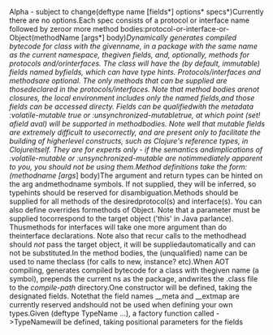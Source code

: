 Alpha - subject to change(deftype name [fields*]  options* specs*)Currently there are no options.Each spec consists of a protocol or interface name followed by zeroor more method bodies:protocol-or-interface-or-Object(methodName [args*] body)*Dynamically generates compiled bytecode for class with the givenname, in a package with the same name as the current namespace, thegiven fields, and, optionally, methods for protocols and/orinterfaces. The class will have the (by default, immutable) fields named byfields, which can have type hints. Protocols/interfaces and methodsare optional. The only methods that can be supplied are thosedeclared in the protocols/interfaces.  Note that method bodies arenot closures, the local environment includes only the named fields,and those fields can be accessed directy. Fields can be qualifiedwith the metadata :volatile-mutable true or :unsynchronized-mutabletrue, at which point (set! afield aval) will be supported in methodbodies. Note well that mutable fields are extremely difficult to usecorrectly, and are present only to facilitate the building of higherlevel constructs, such as Clojure's reference types, in Clojureitself. They are for experts only - if the semantics andimplications of :volatile-mutable or :unsynchronized-mutable are notimmediately apparent to you, you should not be using them.Method definitions take the form:(methodname [args*] body)The argument and return types can be hinted on the arg andmethodname symbols. If not supplied, they will be inferred, so typehints should be reserved for disambiguation.Methods should be supplied for all methods of the desiredprotocol(s) and interface(s). You can also define overrides formethods of Object. Note that a parameter must be supplied tocorrespond to the target object ('this' in Java parlance). Thusmethods for interfaces will take one more argument than do theinterface declarations. Note also that recur calls to the methodhead should *not* pass the target object, it will be suppliedautomatically and can not be substituted.In the method bodies, the (unqualified) name can be used to name theclass (for calls to new, instance? etc).When AOT compiling, generates compiled bytecode for a class with thegiven name (a symbol), prepends the current ns as the package, andwrites the .class file to the *compile-path* directory.One constructor will be defined, taking the designated fields.  Notethat the field names __meta and __extmap are currently reserved andshould not be used when defining your own types.Given (deftype TypeName ...), a factory function called ->TypeNamewill be defined, taking positional parameters for the fields